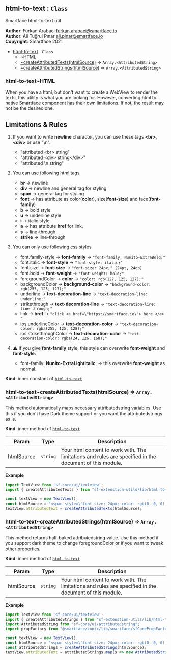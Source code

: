 <a name="module_html-to-text"></a>

## html-to-text : <code>Class</code>
Smartface html-to-text util

**Author**: Furkan Arabacı <furkan.arabaci@smartface.io>  
**Author**: Ali Tuğrul Pınar <ali.pinar@smartface.io>  
**Copyright**: Smartface 2021  

* [html-to-text](#module_html-to-text) : <code>Class</code>
    * [~HTML](#module_html-to-text..HTML)
    * [~createAttributedTexts(htmlSource)](#module_html-to-text..createAttributedTexts) ⇒ <code>Array.&lt;AttributedString&gt;</code>
    * [~createAttributedStrings(htmlSource)](#module_html-to-text..createAttributedStrings) ⇒ <code>Array.&lt;AttributedString&gt;</code>

<a name="module_html-to-text..HTML"></a>

### html-to-text~HTML
When you have a html, but don't want to create a WebView to render the texts, this utility is what you are looking for.
However, converting html to native Smartface component has their own limitations. If not, the result may not be the desired one.

## Limitations & Rules

  1. If you want to write **newline** character, you can use these tags **\<br\>**, **\<div\>** or use "\n".
      - "attributed \<br\> string"
      - "attributed \<div\> string\</div\>"
      - "attributed \n string"

  2. You can use following html tags
      - **br**     → newline
      - **div**    → newline and general tag for styling
      - **span**   → general tag for styling
      - **font**   → has attribute as color(**color**), size(**font-size**) and face(**font-family**)
      - **b**      → bold style
      - **u**      → underline style
      - **i**      → italic style
      - **a**      → has attribute **href** for link.
      - **s**      → line-through
      - **strike** → line-through

  3. You can only use following css styles
      - font.family-style      → **font-family** → ```"font-family: Nunito-ExtraBold;"```
      - font.italic            → **font-style** → ```"font-style: italic;"```
      - font.size              → **font-size** → ```"font-size: 24px;" (24pt, 24dp)```
      - font.bold              → **font-weight** → ```"font-weight: bold;"```
      - foregroundColor        → **color** → ```"color: rgb(127, 125, 127);"```
      - backgroundColor        → **background-color** → ```"background-color: rgb(255, 125, 127);"```
      - underline              → **text-decoration-line** → ```"text-decoration-line: underline;"```
      - strikethrough          → **text-decoration-line** → ```"text-decoration-line: line-through;"```
      - link                   → **href** → ```"click <a href=\"https://smartface.io\"> here </a> "```
      - ios.underlineColor     → **text-decoration-color** → ```"text-decoration-color: rgba(255, 125, 128);"```
      - ios.strikethroughColor → **text-decoration-color** → ```"text-decoration-color: rgba(24, 126, 168);"```

  4. ⚠️ If you give **font-family** style, this style can overwrite **font-weight** and **font-style**.
      - font-family: **Nunito-ExtraLightItalic**; → this overwrite **font-weight** as normal.

**Kind**: inner constant of [<code>html-to-text</code>](#module_html-to-text)  
<a name="module_html-to-text..createAttributedTexts"></a>

### html-to-text~createAttributedTexts(htmlSource) ⇒ <code>Array.&lt;AttributedString&gt;</code>
This method automatically maps necessary attributedstring variables. Use this if you don't have Dark theme support or you want the attributedstrings as is.

**Kind**: inner method of [<code>html-to-text</code>](#module_html-to-text)  

| Param | Type | Description |
| --- | --- | --- |
| htmlSource | <code>string</code> | Your html content to work with. The limitations and rules are specified in the document of this module. |

**Example**  
```js
import TextView from 'sf-core/ui/textview';
import { createAttributedTexts } from "sf-extenstion-utils/lib/html-to-text";

const textView = new TextView();
const htmlSource = "<span style=\"font-size: 24px; color: rgb(0, 0, 0); text-decoration-color: rgb(0, 0, 0);\"><span style=\"font-family: Nunito-LightItalic; font-size: 24px; background-color: transparent; color: rgb(0, 0, 0); text-decoration-color: rgb(0, 0, 0);\">Your </span><font face=\"ios-Default-Bold\" style=\"font-size: 24px; font-family: ios-Default-Regular; background-color: transparent; color: rgb(0, 0, 0); text-decoration-color: rgb(0, 0, 0);\">attributed </font><span style=\"text-decoration-line: underline; color: rgb(139, 87, 42); font-size: 24px; font-family: ios-Default-Regular; background-color: transparent; text-decoration-color: rgb(0, 0, 0);\">Stri<span style=\"color: rgb(139, 87, 42); text-decoration-line: underline ; text-decoration-color: rgb(0, 0, 0); font-size: 24px; font-family: ios-Default-Regular; background-color: transparent;\">ngs</span></span></span><div><span style=\"font-size: 16px; font-family: ios-Default-Regular; text-decoration-color: rgb(0, 0, 0);\"><span style=\"text-decoration-line: underline; font-size: 16px; font-family: ios-Default-Regular; text-decoration-color: rgb(0, 0, 0);\"><span style=\"text-decoration-line: underline; text-decoration-color: rgb(0, 0, 0); font-size: 24px; font-family: ios-Default-Regular; background-color: rgb(189, 16, 224);\">second</span></span></span></div><div><span style=\"font-size: 16px; font-family: ios-Default-Regular; text-decoration-color: rgb(0, 0, 0);\"><span style=\"text-decoration-line: underline; font-size: 16px; font-family: ios-Default-Regular; text-decoration-color: rgb(0, 0, 0);\"><span style=\"text-decoration-line: underline; text-decoration-color: rgb(0, 0, 0); font-size: 16px; font-family: ios-Default-Regular; background-color: rgb(189, 16, 224); color: rgb(248, 231, 28);\">Third</span></span></span></div>";
textView.attributedText = createAttributedTexts(htmlSource);
```
<a name="module_html-to-text..createAttributedStrings"></a>

### html-to-text~createAttributedStrings(htmlSource) ⇒ <code>Array.&lt;AttributedString&gt;</code>
This method returns half-baked attributedstring value. Use this method if you support dark theme to change foregroundColor or if you want to tweak other properties.

**Kind**: inner method of [<code>html-to-text</code>](#module_html-to-text)  

| Param | Type | Description |
| --- | --- | --- |
| htmlSource | <code>string</code> | Your html content to work with. The limitations and rules are specified in the document of this module. |

**Example**  
```js
import TextView from 'sf-core/ui/textview';
import { createAttributedStrings } from "sf-extenstion-utils/lib/html-to-text";
import AttributedString from "sf-core/ui/attributedstring";
import propFactory from "@smartface/contx/lib/smartface/sfCorePropFactory";

const textView = new TextView();
const htmlSource = "<span style=\"font-size: 24px; color: rgb(0, 0, 0); text-decoration-color: rgb(0, 0, 0);\"><span style=\"font-family: Nunito-LightItalic; font-size: 24px; background-color: transparent; color: rgb(0, 0, 0); text-decoration-color: rgb(0, 0, 0);\">Your </span><font face=\"ios-Default-Bold\" style=\"font-size: 24px; font-family: ios-Default-Regular; background-color: transparent; color: rgb(0, 0, 0); text-decoration-color: rgb(0, 0, 0);\">attributed </font><span style=\"text-decoration-line: underline; color: rgb(139, 87, 42); font-size: 24px; font-family: ios-Default-Regular; background-color: transparent; text-decoration-color: rgb(0, 0, 0);\">Stri<span style=\"color: rgb(139, 87, 42); text-decoration-line: underline ; text-decoration-color: rgb(0, 0, 0); font-size: 24px; font-family: ios-Default-Regular; background-color: transparent;\">ngs</span></span></span><div><span style=\"font-size: 16px; font-family: ios-Default-Regular; text-decoration-color: rgb(0, 0, 0);\"><span style=\"text-decoration-line: underline; font-size: 16px; font-family: ios-Default-Regular; text-decoration-color: rgb(0, 0, 0);\"><span style=\"text-decoration-line: underline; text-decoration-color: rgb(0, 0, 0); font-size: 24px; font-family: ios-Default-Regular; background-color: rgb(189, 16, 224);\">second</span></span></span></div><div><span style=\"font-size: 16px; font-family: ios-Default-Regular; text-decoration-color: rgb(0, 0, 0);\"><span style=\"text-decoration-line: underline; font-size: 16px; font-family: ios-Default-Regular; text-decoration-color: rgb(0, 0, 0);\"><span style=\"text-decoration-line: underline; text-decoration-color: rgb(0, 0, 0); font-size: 16px; font-family: ios-Default-Regular; background-color: rgb(189, 16, 224); color: rgb(248, 231, 28);\">Third</span></span></span></div>";
const attributedStrings = createAttributedStrings(htmlSource);
textView.attributedText = attributedStrings.map(s => new AttributedString(propFactory(s))); // Or edit inside of map function
```
